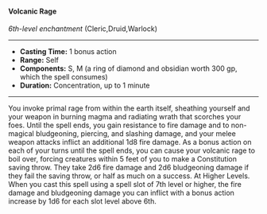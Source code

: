 #### Volcanic Rage
*6th-level enchantment* (Cleric,Druid,Warlock)
___
- **Casting Time:** 1 bonus action
- **Range:** Self
- **Components:** S, M (a ring of diamond and obsidian worth 300 gp, which the spell consumes)
- **Duration:** Concentration, up to 1 minute
---
You invoke primal rage from within the earth itself,
sheathing yourself and your weapon in burning
magma and radiating wrath that scorches your foes.
Until the spell ends, you gain resistance to fire
damage and to non-magical bludgeoning, piercing,
and slashing damage, and your melee weapon
attacks inflict an additional 1d8 fire damage.
As a bonus action on each of your turns until the
spell ends, you can cause your volcanic rage to boil
over, forcing creatures within 5 feet of you to make
a Constitution saving throw. They take 2d6 fire
damage and 2d6 bludgeoning damage if they fail
the saving throw, or half as much on a success.
At Higher Levels.  When you cast this spell using
a spell slot of 7th level or higher, the fire damage
and bludgeoning damage you can inflict with a
bonus action increase by 1d6 for each slot level
above 6th.
